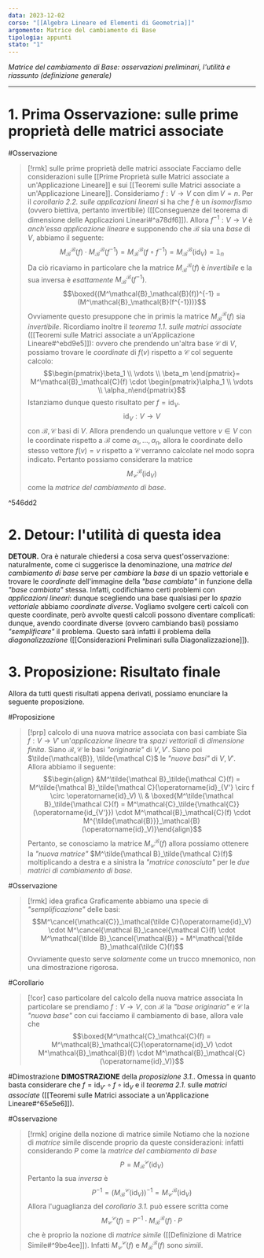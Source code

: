```yaml
---
data: 2023-12-02
corso: "[[Algebra Lineare ed Elementi di Geometria]]"
argomento: Matrice del cambiamento di Base
tipologia: appunti
stato: "1"
---
```

*Matrice del cambiamento di Base: osservazioni preliminari, l'utilità e riassunto (definizione generale)*
- - -
# 1. Prima Osservazione: sulle prime proprietà delle matrici associate
#Osservazione 
> [!rmk] sulle prime proprietà delle matrici associate
> Facciamo delle considerazioni sulle [[Prime Proprietà sulle Matrici associate a un'Applicazione Lineare]] e sui [[Teoremi sulle Matrici associate a un'Applicazione Lineare]].
> Consideriamo $f: V \longrightarrow V$ con $\dim V = n$. Per il *corollario 2.2. sulle applicazioni lineari* si ha che $f$ è un *isomorfismo* (ovvero biettiva, pertanto invertibile) ([[Conseguenze del teorema di dimensione delle Applicazioni Lineari#^a78df6]]).
> Allora $f^{-1}: V \longrightarrow V$ è *anch'essa applicazione lineare* e supponendo che $\mathcal{B}$ sia una *base* di $V$, abbiamo il seguente:
> $$M^\mathcal{B}_\mathcal{B}(f) \cdot M^\mathcal{B}_\mathcal{B}(f^{-1}) = M^\mathcal{B}_\mathcal{B}(f \circ f^{-1}) = M^\mathcal{B}_\mathcal{B}(\text{id}_V) = \mathbb{1}_n$$
> Da ciò ricaviamo in particolare che la matrice $M^\mathcal{B}_\mathcal{B}(f)$ è *invertibile* e la sua inversa è *esattamente* $M^\mathcal{B}_\mathcal{B}(f^{-1})$.
> $$\boxed{(M^\mathcal{B}_\mathcal{B}(f))^{-1} = (M^\mathcal{B}_\mathcal{B}(f^{-1}))}$$
> Ovviamente questo presuppone che in primis la matrice $M^\mathcal{B}_\mathcal{B}(f)$ sia *invertibile*.
> Ricordiamo inoltre il *teorema 1.1. sulle matrici associate* ([[Teoremi sulle Matrici associate a un'Applicazione Lineare#^ebd9e5]]): ovvero che prendendo un'altra base $\mathcal{C}$ di $V$, possiamo trovare le *coordinate* di $f(v)$ rispetto a $\mathcal{C}$ col seguente calcolo:
> $$\begin{pmatrix}\beta_1 \\ \vdots \\ \beta_m \end{pmatrix}= M^\mathcal{B}_\mathcal{C}(f) \cdot \begin{pmatrix}\alpha_1 \\ \vdots \\ \alpha_n\end{pmatrix}$$
> Istanziamo dunque questo risultato per $f = \operatorname{id}_V$.
> $$\operatorname{id}_V: V \longrightarrow V$$
> con $\mathcal{B}, \mathcal{C}$ basi di $V$.
> Allora prendendo un qualunque vettore $v \in V$ con le coordinate rispetto a $\mathcal{B}$ come $\alpha_1, \ldots, \alpha_n$, allora le coordinate dello stesso vettore $f(v)=v$ rispetto a $\mathcal{C}$ verranno calcolate nel modo sopra indicato.
> Pertanto possiamo considerare la matrice
> $$M^{\mathcal{B}}_\mathcal{C}(\operatorname{id}_V)$$
> come la *matrice del cambiamento di base*.

^546dd2

# 2. Detour: l'utilità di questa idea
**DETOUR.** Ora è naturale chiedersi a cosa serva quest'osservazione: naturalmente, come ci suggerisce la denominazione, una *matrice del cambiamento di base* serve per *cambiare* la *base* di un spazio vettoriale e trovare le *coordinate* dell'immagine della *"base cambiata"* in funzione della *"base cambiata"* stessa.
Infatti, codifichiamo certi problemi con *applicazioni lineari*: dunque scegliendo una base qualsiasi per lo *spazio vettoriale* abbiamo *coordinate diverse*. Vogliamo svolgere certi calcoli con queste coordinate, però avvolte questi calcoli possono diventare complicati: dunque, avendo coordinate diverse (ovvero cambiando basi) possiamo *"semplificare"* il problema. 
Questo sarà infatti il problema della *diagonalizzazione* ([[Considerazioni Preliminari sulla Diagonalizzazione]]).
# 3. Proposizione: Risultato finale
Allora da tutti questi risultati appena derivati, possiamo enunciare la seguente proposizione.

#Proposizione 
> [!prp] calcolo di una nuova matrice associata con basi cambiate
> Sia $f: V \longrightarrow V'$ un'*applicazione lineare* tra *spazi vettoriali* di *dimensione finita*.
> Siano $\mathcal{B}, \mathcal{C}$ le basi *"originarie"* di $V, V'$.
> Siano poi $\tilde{\mathcal{B}}, \tilde{\mathcal C}$ le *"nuove basi"* di $V, V'$.
> Allora abbiamo il seguente:
> $$\begin{align} &M^\tilde{\mathcal B}_\tilde{\mathcal C}(f) = M^\tilde{\mathcal B}_\tilde{\mathcal C}(\operatorname{id}_{V'} \circ f \circ \operatorname{id}_V) \\ & \boxed{M^\tilde{\mathcal B}_\tilde{\mathcal C}(f) = M^\mathcal{C}_\tilde{\mathcal{C}}(\operatorname{id_{V'}}) \cdot M^\mathcal{B}_\mathcal{C}(f) \cdot M^{\tilde{\mathcal{B}}}_\mathcal{B}(\operatorname{id}_V)}\end{align}$$
> Pertanto, se conosciamo la matrice $M^\mathcal{B}_\mathcal{C}(f)$ allora possiamo ottenere la *"nuova matrice"* $M^\tilde{\mathcal B}_\tilde{\mathcal C}(f)$ moltiplicando a destra e a sinistra la *"matrice conosciuta"* per le *due matrici di cambiamento di base*.

#Osservazione 
> [!rmk] idea grafica
> Graficamente abbiamo una specie di *"semplificazione"* delle basi:
> $$M^\cancel{\mathcal{C}}_\mathcal{\tilde C}(\operatorname{id}_V) \cdot M^\cancel{\mathcal B}_\cancel{\mathcal C}(f) \cdot M^\mathcal{\tilde B}_\cancel{\mathcal{B}} = M^\mathcal{\tilde B}_\mathcal{\tilde C}(f)$$
> Ovviamente questo serve *solamente* come un trucco mnemonico, non una dimostrazione rigorosa.

#Corollario 
> [!cor] caso particolare del calcolo della nuova matrice associata
> In particolare se prendiamo $f: V \longrightarrow V$, con $\mathcal{B}$ la *"base originaria"* e $\mathcal{C}$ la *"nuova base"* con cui facciamo il cambiamento di base, allora vale che
> $$\boxed{M^\mathcal{C}_\mathcal{C}(f) = M^\mathcal{B}_\mathcal{C}(\operatorname{id}_V) \cdot M^\mathcal{B}_\mathcal{B}(f) \cdot M^\mathcal{B}_\mathcal{C}(\operatorname{id}_V)}$$

#Dimostrazione 
**DIMOSTRAZIONE** della *proposizione 3.1.*.
Omessa in quanto basta considerare che $f = \operatorname{id}_{V'} \circ f \circ \operatorname{id}_V$ e il *teorema 2.1.* sulle *matrici associate* ([[Teoremi sulle Matrici associate a un'Applicazione Lineare#^65e5e6]]).

#Osservazione 
> [!rmk] origine della nozione di matrice simile
> Notiamo che la nozione di *matrice* simile discende proprio da queste considerazioni: infatti considerando $P$ come la *matrice del cambiamento di base* 
> $$P = M^\mathcal{C}_\mathcal{B}(\operatorname{id}_V)$$
> Pertanto la sua *inversa* è 
> $$P^{-1} = (M^\mathcal{C}_\mathcal{B}(\operatorname{id}_V))^{-1} = M^\mathcal{B}_\mathcal{C}(\operatorname{id}_V)$$
> Allora l'uguaglianza del *corollario 3.1.* può essere scritta come
> $$M^\mathcal{C}_\mathcal{C}(f) = P^{-1} \cdot M^\mathcal{B}_\mathcal{B}(f) \cdot P$$
> che è proprio la nozione di *matrice simile* ([[Definizione di Matrice Simile#^9be4ee]]).
> Infatti $M^\mathcal{C}_\mathcal{C}(f)$ e $M^\mathcal{B}_\mathcal{B}(f)$ sono *simili*.

